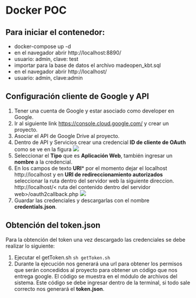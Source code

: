 # Docker POC

## Para iniciar el contenedor:

- docker-compose up -d
- en el navegador abrir http://localhost:8890/
- usuario: admin, clave: test
- importar para la base de datos el archivo madeopen_kbt.sql
- en el navegador abrir http://localhost/
- usuario: admin, clave:admin

## Configuración cliente de Google y API

1. Tener una cuenta de Google y estar asociado como developer en Google.
2. Ir al siguiente link https://console.cloud.google.com/ y crear un proyecto.
3. Asociar el API de Google Drive al proyecto.
4. Dentro de API y Servicios crear una credencial **ID de cliente de OAuth** como se ve en la figura 
![](https://imgur.com/PY9xPKU.png)
5. Seleccionar el **Tipo** que es **Aplicación Web**, también ingresar un **nombre** a la credencial.
6. En los campos de texto **URI*** por el momento dejar el localhost http://localhost y en **URI de redireccionamiento autorizados** seleccionar la ruta dentro del servidor web la siguiente direccion. http://localhost/< ruta del contenido dentro del servidor web>/oauth2callback.php
![](https://imgur.com/JANXM2V.png)
7. Guardar las credenciales y descargarlas con el nombre **credentials.json**.

## Obtención del token.json

Para la obtención del token una vez descargado las credenciales se debe realizar lo siguiente: 
1. Ejecutar el getToken.sh
    ``` sh getToken.sh    ``` 
2. Durante la ejecución nos generará una url para obtener los permisos que serán concedidos al proyecto para obtener un código que nos entrega google. El código se muestra en el módulo de archivos del sistema. Este código se debe ingresar dentro de la terminal, si todo sale correcto nos generará el **token.json**.